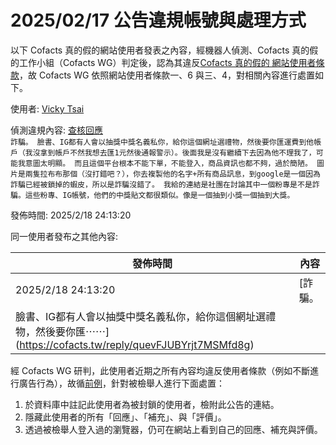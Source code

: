 2025/02/17 公告違規帳號與處理方式
=========

以下 Cofacts 真的假的網站使用者發表之內容，經機器人偵測、Cofacts 真的假的工作小組（Cofacts WG）判定後，認為其違反[Cofacts 真的假的 網站使用者條款](https://github.com/cofacts/rumors-site/blob/master/LEGAL.md)，故 Cofacts WG 依照網站使用者條款一、6 與三、4，對相關內容進行處置如下。

使用者: [Vicky Tsai](https://cofacts.github.io/community-builder/#/editorworks?showAll=1&day=365&userId=k-ehFJUBYrjt7MSMCN-C)

偵測違規內容: [查核回應](https://cofacts.tw/reply/quevFJUBYrjt7MSMfd8g)<br>`詐騙。
臉書、IG都有人會以抽獎中獎名義私你，給你這個網址選禮物，然後要你匯運費到他帳戶（我沒拿到帳戶不然我想去匯1元然後通報警示）。後面我是沒有繼續下去因為他不理我了，可能我意圖太明顯。
而且這個平台根本不能下單，不能登入，商品資訊也都不夠，過於簡陋。
圖片是兩隻拉布布那個（沒打錯吧？），你去複製他的名字+所有商品訊息，到google是一個因為詐騙已經被鎖掉的蝦皮，所以是詐騙沒錯了。
我給的連結是社團在討論其中一個粉專是不是詐騙。這些粉專、IG帳號，他們的中獎貼文都很類似。像是一個抽到小獎一個抽到大獎。`

發佈時間: 2025/2/18 24:13:20

同一使用者發布之其他內容:

|發佈時間|內容|
|---|---|
| 2025/2/18 24:13:20 | [詐騙。
臉書、IG都有人會以抽獎中獎名義私你，給你這個網址選禮物，然後要你匯⋯⋯](https://cofacts.tw/reply/quevFJUBYrjt7MSMfd8g) |

經 Cofacts WG 研判，此使用者近期之所有內容均違反使用者條款（例如不斷進行廣告行為），故循[前例](https://github.com/cofacts/takedowns/blob/master/2021/1125-2nd-spam.md)，針對被檢舉人進行下面處置：
1. 於資料庫中註記此使用者為被封鎖的使用者，檢附此公告的連結。
2. 隱藏此使用者的所有「回應」、「補充」、與「評價」。
3. 透過被檢舉人登入過的瀏覽器，仍可在網站上看到自己的回應、補充與評價。
